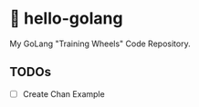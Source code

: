 # 🖖 hello-golang

My GoLang "Training Wheels" Code Repository.

## TODOs 

- [ ] Create Chan Example

